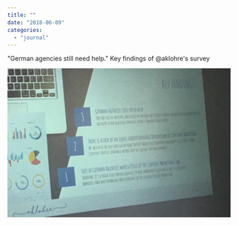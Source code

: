 ```yaml
---
title: ""
date: "2018-06-09"
categories: 
  - "journal"
---
```


"German agencies still need help." Key findings of @aklohre's survey

![](images/979c63bb89.jpg)
